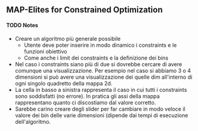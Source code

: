 ## MAP-Elites for Constrained Optimization

#### TODO Notes

- Creare un algoritmo più generale possibile
	- Utente deve poter inserire in modo dinamico i constraints e le funzioni obiettivo
	- Come anche i limit dei constraints e la definizione dei bins
- Nel caso i constraints siano più di due si dovrebbe cercare di avere comunque una visualizzazione. Per esempio nel caso si abbiamo 3 o 4 dimensioni si può avere una visualizzazione dei quelle dim all'interno di ogni singolo quadretto della mappa 2d.
- La cella in basso a sinistra rappresenta il caso in cui tutti i constraints sono soddisfatti (no errore). In pratica gli assi della mappa rappresentano quanto ci discostiamo dal valore corretto.
- Sarebbe carino creare degli slider per far cambiare in modo veloce il valore dei bin delle varie dimensioni (dipende dai tempi di esecuzione dell'algoritmo.